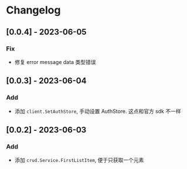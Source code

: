 # Changelog

## [0.0.4] - 2023-06-05

### Fix

- 修复 error message data 类型错误

## [0.0.3] - 2023-06-04

### Add

- 添加 `client.SetAuthStore`, 手动设置 AuthStore. 这点和官方 sdk 不一样

## [0.0.2] - 2023-06-03

### Add

- 添加 `crud.Service.FirstListItem`, 便于只获取一个元素
